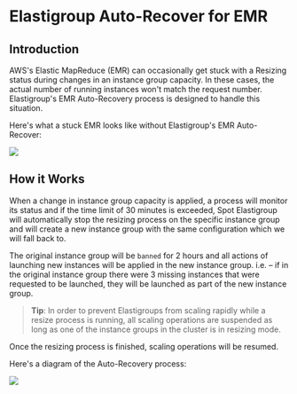 # Elastigroup Auto-Recover for EMR

## Introduction

AWS's Elastic MapReduce (EMR) can occasionally get stuck with a Resizing status during changes in an instance group capacity. In these cases, the actual number of running instances won't match the request number. Elastigroup's EMR Auto-Recovery process is designed to handle this situation.

Here's what a stuck EMR looks like without Elastigroup's EMR Auto-Recover:

<img src="/elastigroup/_media/elastigroup-auto-recover-for-emr_1.png" />

## How it Works

When a change in instance group capacity is applied, a process will monitor its status and if the time limit of 30 minutes is exceeded, Spot Elastigroup will automatically stop the resizing process on the specific instance group and will create a new instance group with the same configuration which we will fall back to.

The original instance group will be `banned` for 2 hours and all actions of launching new instances will be applied in the new instance group. i.e. – if in the original instance group there were 3 missing instances that were requested to be launched, they will be launched as part of the new instance group.

> **Tip**: In order to prevent Elastigroups from scaling rapidly while a resize process is running, all scaling operations are suspended as long as one of the instance groups in the cluster is in resizing mode.

Once the resizing process is finished, scaling operations will be resumed.

Here's a diagram of the Auto-Recovery process:

<img src="/elastigroup/_media/elastigroup-auto-recover-for-emr_2.png" />
